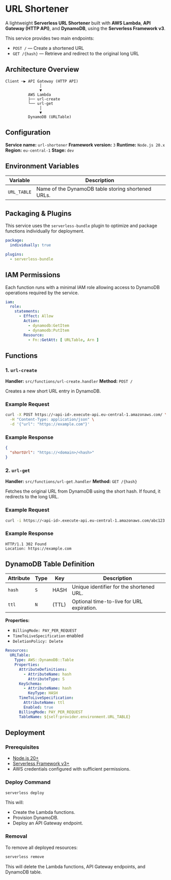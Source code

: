 # URL Shortener

A lightweight **Serverless URL Shortener** built with **AWS Lambda**, **API Gateway (HTTP API)**, and **DynamoDB**, using the **Serverless Framework v3**.

This service provides two main endpoints:

* `POST /` — Create a shortened URL
* `GET /{hash}` — Retrieve and redirect to the original long URL

## Architecture Overview

```
Client ─▶ API Gateway (HTTP API)
               │
               ▼
          AWS Lambda
          ├── url-create
          └── url-get
               │
               ▼
          DynamoDB (URLTable)
```

## Configuration

**Service name:** `url-shortener`
**Framework version:** `3`
**Runtime:** `Node.js 20.x`
**Region:** `eu-central-1`
**Stage:** `dev`

## Environment Variables

| Variable    | Description                                        |
| ----------- | -------------------------------------------------- |
| `URL_TABLE` | Name of the DynamoDB table storing shortened URLs. |

## Packaging & Plugins

This service uses the `serverless-bundle` plugin to optimize and package functions individually for deployment.

```yaml
package:
  individually: true

plugins:
  - serverless-bundle
```

## IAM Permissions

Each function runs with a minimal IAM role allowing access to DynamoDB operations required by the service.

```yaml
iam:
  role:
    statements:
      - Effect: Allow
        Action:
          - dynamodb:GetItem
          - dynamodb:PutItem
        Resource:
          - Fn::GetAtt: [ URLTable, Arn ]
```

## Functions

### 1. `url-create`

**Handler:** `src/functions/url-create.handler`
**Method:** `POST /`

Creates a new short URL entry in DynamoDB.

### Example Request

```bash
curl -X POST https://<api-id>.execute-api.eu-central-1.amazonaws.com/ \
  -H "Content-Type: application/json" \
  -d '{"url": "https://example.com"}'
```

### Example Response

```json
{
  "shortUrl": "https://<domain>/<hash>"
}
```

### 2. `url-get`

**Handler:** `src/functions/url-get.handler`
**Method:** `GET /{hash}`

Fetches the original URL from DynamoDB using the short hash.
If found, it redirects to the long URL.

### Example Request

```bash
curl -i https://<api-id>.execute-api.eu-central-1.amazonaws.com/abc123
```

### Example Response

```
HTTP/1.1 302 Found
Location: https://example.com
```

## DynamoDB Table Definition

| Attribute | Type | Key   | Description                               |
| --------- | ---- | ----- | ----------------------------------------- |
| `hash`    | `S`  | HASH  | Unique identifier for the shortened URL.  |
| `ttl`     | `N`  | (TTL) | Optional time-to-live for URL expiration. |

**Properties:**

* `BillingMode: PAY_PER_REQUEST`
* `TimeToLiveSpecification` enabled
* `DeletionPolicy: Delete`

```yaml
Resources:
  URLTable:
    Type: AWS::DynamoDB::Table
    Properties:
      AttributeDefinitions:
        - AttributeName: hash
          AttributeType: S
      KeySchema:
        - AttributeName: hash
          KeyType: HASH
      TimeToLiveSpecification:
        AttributeName: ttl
        Enabled: true
      BillingMode: PAY_PER_REQUEST
      TableName: ${self:provider.environment.URL_TABLE}
```

## Deployment

### Prerequisites

* [Node.js 20+](https://nodejs.org/)
* [Serverless Framework v3+](https://www.serverless.com/framework/docs/getting-started)
* AWS credentials configured with sufficient permissions.

### Deploy Command

```bash
serverless deploy
```

This will:

* Create the Lambda functions.
* Provision DynamoDB.
* Deploy an API Gateway endpoint.

### Removal

To remove all deployed resources:

```bash
serverless remove
```

This will delete the Lambda functions, API Gateway endpoints, and DynamoDB table.
